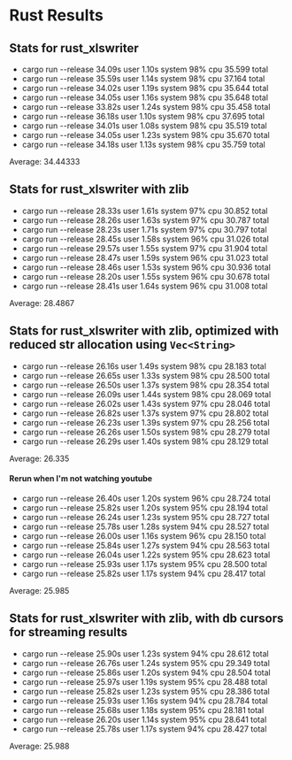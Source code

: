 # Rust Results

## Stats for rust_xlswriter
- cargo run --release  34.09s user 1.10s system 98% cpu 35.599 total
- cargo run --release  35.59s user 1.14s system 98% cpu 37.164 total
- cargo run --release  34.02s user 1.19s system 98% cpu 35.644 total
- cargo run --release  34.05s user 1.16s system 98% cpu 35.648 total
- cargo run --release  33.82s user 1.24s system 98% cpu 35.458 total
- cargo run --release  36.18s user 1.10s system 98% cpu 37.695 total
- cargo run --release  34.01s user 1.08s system 98% cpu 35.519 total
- cargo run --release  34.05s user 1.23s system 98% cpu 35.670 total
- cargo run --release  34.18s user 1.13s system 98% cpu 35.759 total

Average:
34.44333

## Stats for rust_xlswriter with zlib
- cargo run --release  28.33s user 1.61s system 97% cpu 30.852 total
- cargo run --release  28.26s user 1.63s system 97% cpu 30.787 total
- cargo run --release  28.23s user 1.71s system 97% cpu 30.797 total
- cargo run --release  28.45s user 1.58s system 96% cpu 31.026 total
- cargo run --release  29.57s user 1.55s system 97% cpu 31.904 total
- cargo run --release  28.47s user 1.59s system 96% cpu 31.023 total
- cargo run --release  28.46s user 1.53s system 96% cpu 30.936 total
- cargo run --release  28.20s user 1.55s system 96% cpu 30.678 total
- cargo run --release  28.41s user 1.64s system 96% cpu 31.008 total

Average:
28.4867

## Stats for rust_xlswriter with zlib, optimized with reduced str allocation using `Vec<String>`
- cargo run --release  26.16s user 1.49s system 98% cpu 28.183 total
- cargo run --release  26.65s user 1.33s system 98% cpu 28.500 total
- cargo run --release  26.50s user 1.37s system 98% cpu 28.354 total
- cargo run --release  26.09s user 1.44s system 98% cpu 28.069 total
- cargo run --release  26.02s user 1.43s system 97% cpu 28.046 total
- cargo run --release  26.82s user 1.37s system 97% cpu 28.802 total
- cargo run --release  26.23s user 1.39s system 97% cpu 28.256 total
- cargo run --release  26.26s user 1.50s system 98% cpu 28.279 total
- cargo run --release  26.29s user 1.40s system 98% cpu 28.129 total

Average:
26.335

#### Rerun when I'm not watching youtube 
- cargo run --release  26.40s user 1.20s system 96% cpu 28.724 total
- cargo run --release  25.82s user 1.20s system 95% cpu 28.194 total
- cargo run --release  26.24s user 1.23s system 95% cpu 28.727 total
- cargo run --release  25.78s user 1.28s system 94% cpu 28.527 total
- cargo run --release  26.00s user 1.16s system 96% cpu 28.150 total
- cargo run --release  25.84s user 1.27s system 94% cpu 28.563 total
- cargo run --release  26.04s user 1.22s system 95% cpu 28.623 total
- cargo run --release  25.93s user 1.17s system 95% cpu 28.500 total
- cargo run --release  25.82s user 1.17s system 94% cpu 28.417 total

Average:
25.985

## Stats for rust_xlswriter with zlib, with db cursors for streaming results
- cargo run --release  25.90s user 1.23s system 94% cpu 28.612 total
- cargo run --release  26.76s user 1.24s system 95% cpu 29.349 total
- cargo run --release  25.86s user 1.20s system 94% cpu 28.504 total
- cargo run --release  25.97s user 1.19s system 95% cpu 28.488 total
- cargo run --release  25.82s user 1.23s system 95% cpu 28.386 total
- cargo run --release  25.93s user 1.16s system 94% cpu 28.784 total
- cargo run --release  25.68s user 1.18s system 95% cpu 28.181 total
- cargo run --release  26.20s user 1.14s system 95% cpu 28.641 total
- cargo run --release  25.78s user 1.17s system 94% cpu 28.427 total

Average:
25.988